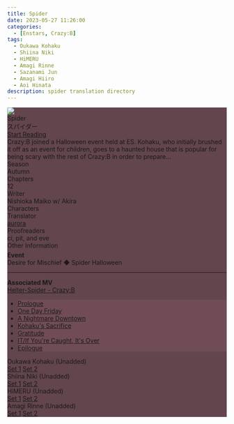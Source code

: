 ```yaml
---
title: Spider
date: 2023-05-27 11:26:00
categories:
  - [Enstars, Crazy:B]
tags:
  - Oukawa Kohaku
  - Shiina Niki
  - HiMERU
  - Amagi Rinne
  - Sazanami Jun
  - Amagi Hiiro
  - Aoi Hinata
description: spider translation directory
---
```


<style>
    .chapter-area li {
      background-color: #704d56;
      border-radius: 3px;
      transition: background-color 0.2s;
    }
    .chapters li #none {
      background: none;
      color: var(--link);
    }
    .chapter-area li:hover {
      background-color: #7d3e53;
    }
    .mt-label {
      margin: 5px;
    }
    .article-entry a {
      margin: 2px;
    }
    [character] {
      --dark-mode: hsl(var(--hue), 30%, 30%);
      display: flex;
    }
    [character]::before {
      position: absolute;
      margin-left: 75px;
    }
    [character] p {
      max-width: calc(100% - 75px);
      margin-left: 75px;
      color: inherit;
    }
    :root[theme='dark'] [character] p {
      background: var(--dark-mode);
    }
    :root[theme='dark'] [character] p .thought {
      color: #9f9fff;
    }
    :root[theme='light'] [character] p {
      background: var(--light-mode);
    }
    [character] p:first-child {
      margin-top: 20px;
      border-top-left-radius: 0px;
    }
    [character] p:first-child::before {
      position: absolute;
      left: 0;
    }
    [character]::after {
      display: none;
      left: 65px;
      top: 37px;
    }
    .msr-narration {
      display: flex;
      align-items: center;
      margin: 20px 0px;
      gap: 5px;
    }
    .msr-narration::before {
      content: "";
      display: inline-block;
      background: var(--article-text);
      height: 1px;
      width: 15%;
    }
    .msr-narration p {
      margin: 0;
    }
    @media (max-width: 650px) {
    [character] p {
        margin:0 0 .4em 65px;
        padding: .72em;
        margin-left: 55px !important;
    }
    [character]::before,[character][hidden]::before,[character][unknown]::before {
        margin-left: 70px;
        margin-left: 55px !important;
    }
}    
  </style>

<div class="preview-wrapper reverse" style="--storyColor: #hex;--storyColor-rgb: r,g,b;--storyColor-h: hue;--storyColor-s: saturation%;--storyColor-l: lightness%;">
  <div class="grid-wrapper">
      <div class="preview-background" style="background-image: url('https://media.discordapp.net/attachments/1110345002015535124/1112042501407252672/IMG_4989.png?width=1698&height=784')"></div>
      <div class="preview-box" style="background: calc(var(--card-background) + 2%)">
          <div class="title-area">
              <div class="title-area__title">Spider</div>
              <div class="title-area__subtitle">スパイダー</div>
              <div class="title-area__start"><a href="/2023/05/27/spider-direc#1">Start Reading</a></div>
          </div>
          <div class="info-area">
              <div class="synopsis" style="width: 90%;">
              Crazy:B joined a Halloween event held at ES. Kohaku, who initially brushed it off as an event for children, goes to a haunted house that is popular for being scary with the rest of Crazy:B in order to prepare…
                <!-- SYNOPSIS GOES HERE -->
              </div>
              <div class="info">
                  <div class="info-item season">
                      <div class="label">
                          Season
                      </div>
                      <div class="value">
                      Autumn
                        <!-- STORY SEASON -->
                      </div>
                  </div>
                  <div class="info-item chapters">
                      <div class="label">
                          Chapters
                      </div>
                      <div class="value">
                      12
                          <!-- NUMBER OF CHAPTERS -->
                      </div>
                  </div>
                  <div class="info-item writer">
                      <div class="label">
                          Writer
                      </div>
                      <div class="value">
                      Nishioka Maiko
                        <!-- STORY WRITER NAME -->
                      </div>
                  </div>
                  <div class="info-item characters">
                      <div class="label">
                          Characters
                      </div>
                      <div class="value">
                      <a href="/tags/Oukawa-Kohaku/" character="Kohaku" title="Kohaku"></a>
                      <a href="/tags/Shiina-Niki/" character="Niki" title="Niki"></a>
                      <a href="/tags/Amagi-Rinne/" character="Rinne" title="Rinne"></a>
                      <a href="/tags/HiMERU/" character="HiMERU" title="HiMERU"></a>
                      <a href="/tags/Amagi-Hiiro/" character="Hiiro" title="Hiiro"></a>
                      <a href="/tags/Aoi-Hinata/" character="Hinata" title="Hinata"></a>
                      <a href="/tags/Sazanami-Jun/" character="Jun" title="Jun"></a>
                        <!-- 
                          <a href="/tags/[CHARACTER_LAST_NAME]-[CHARACTER_FIRST_NAME]/" character="[CHARACTER_FIRST_AME]" title="[CHARACTER_FIRST_NAME]"></a>
                         -->
                         <!-- COPY AND PASTE THE ABOVE FOR EACH CHARACTER THAT APPEARS IN THE STORY -->
                      </div>
                  </div>
                  <div class="info-item tl">
                      <div class="label">
                          Translator
                      </div>
                      <div class="value">
                          <a href="https://twitter.com/azurecrystalz">aurora</a>
                      </div>
                  </div>
                  <div class="info-item pr">
                      <div class="label">
                          Proofreaders
                      </div>
                      <div class="value">
                      <!-- 
                          PROOFREADER LIST (IF ANY) -->
                      </div>
                  </div>
              </div>
          </div>
      </div>
  </div>
</div>

<!-- more -->

<style>
  .preview-wrapper {
    /* in case jquery doesn't work */
    display: none;
  }

  .extra {
    grid-column-start: 1;
    grid-column-end: span end;
  }

  .extra hr {
    border: none;
    border-top: 1px solid var(--article-text);
  }

  .value .label {
    font-weight: bold;
  }

  @media (max-width: 567px) {

    /* for NexT Mashiro: makes padding smaller on mobile */
    .post-block {
      padding: 5px 10px 8px !important;
    }
  }
</style>

<div class="story-wrapper mobile-reverse" style="--storyColor: #ec8dab;--storyColor-rgb: 236,141,171;--storyColor-h: 341.1;--storyColor-s: 71.4%;--storyColor-l: 73.9%;">
  <div class="grid-wrapper">
      <div class="story-background"
      style="background-image: url('https://media.discordapp.net/attachments/1110345002015535124/1112042501407252672/IMG_4989.png?width=1698&height=784')">
    </div>
    <div class="story-box" style="background: #62454D">
      <div class="story-cover">
        <div><img src="https://media.discordapp.net/attachments/1110345002015535124/1112041773313822750/IMG_4988.png?width=828&height=1036">
        </div>
      </div>
      <div class="title-area">
        <div class="title-area__title">Spider</div>
        <div class="title-area__subtitle">スパイダー</div>
        <div class="title-area__start">
          <a href="#1">Start Reading</a>
        </div>
      </div>
      <div class="info-area">
        <div class="synopsis">
          Crazy:B joined a Halloween event held at ES. Kohaku, who initially brushed it off as an event for children, goes to a haunted house that is popular for being scary with the rest of Crazy:B in order to prepare…
          <!-- SYNOPSIS HERE -->
        </div>
        <div class="info">
          <div class="info-item season">
            <div class="label">
              Season
            </div>
            <div class="value">
              Autumn
              <!-- SEASON -->
            </div>
          </div>
          <div class="info-item chapters">
            <div class="label">
              Chapters
            </div>
            <div class="value">
            12
              <!-- CHAPTERS -->
            </div>
          </div>
          <div class="info-item writer">
            <div class="label">
              Writer
            </div>
            <div class="value">
            Nishioka Maiko w/ Akira
              <!-- WRITERS-->
            </div>
          </div>
          <div class="info-item characters">
            <div class="label">
                  Characters
            </div>
            <div class="value">
              <a href="/tags/Oukawa-Kohaku/" character="Kohaku" title="Kohaku"></a>
              <a href="/tags/Shiina-Niki/" character="Niki" title="Niki"></a>
              <a href="/tags/Amagi-Rinne/" character="Rinne" title="Rinne"></a>
              <a href="/tags/HiMERU/" character="HiMERU" title="HiMERU"></a>
              <a href="/tags/Amagi-Hiiro/" character="Hiiro" title="Hiiro"></a>
              <a href="/tags/Aoi-Hinata/" character="Hinata" title="Hinata"></a>
              <a href="/tags/Sazanami-Jun/" character="Jun" title="Jun"></a>
                <!-- 
                  <a href="/tags/[CHARACTER_LAST_NAME]-[CHARACTER_FIRST_NAME]/" character="[CHARACTER_FIRST_AME]" title="[CHARACTER_FIRST_NAME]"></a> -->
                  <!-- COPY AND PASTE THE ABOVE FOR EACH CHARACTER THAT APPEARS IN THE STORY -->
            </div>
          </div>
          <div class="info-item tl">
              <div class="label">
                  Translator
              </div>
              <div class="value">
                  <a href="https://twitter.com/azurecrystalz">aurora</a>
              </div>
          </div>
          <div class="info-item pr">
            <div class="label">
                Proofreaders
            </div>
            <div class="value">
              ci, pit, and eve
                <!-- PROOFREADER LIST (IF ANY) -->
            </div>
          </div>
        </div>
        <div class="info-item extra">
          <div class="label" style="margin-bottom: 5px;">Other Information</div>
          <div class="value">
            <div class="label">
              Event
            </div>
            <div class="value">
              Desire for Mischief ◆ Spider Halloween
            </div>
            <hr />
            <div class="label">
              Associated MV
            </div>
            <div class="value">
              <a href link="https://www.youtube.com/watch?v=9MBtz70jQdc&ab_channel=%E3%81%82%E3%82%93%E3%82%B9%E3%82%BF%E3%83%81%E3%83%A3%E3%83%B3%E3%83%8D%E3%83%AB">Helter-Spider - Crazy:B</a>
            </div>
          </div>
        </div>
      </div>
      <div class="chapter-area">
        <div class="chapters">
          <ul>
            <li>
              <a href="/2023/05/27/spider-prologue/" id="none">Prologue</a>
            </li>
            <li>
              <a href="/2023/06/01/one-day-friday/" id="none">One Day Friday</a>
            </li>
            <li>
              <a href="/2023/06/01/a-nightmare-downtown/" id="none">A Nightmare Downtown</a>
            </li>
            <li>
              <a href="/2023/06/01/kohakus-sacrifice/" id="none">Kohaku's Sacrifice</a>
            </li>
            <li>
              <a href="/2023/06/01/gratitude/" id="none">Gratitude</a>
            </li>
            <li>
              <a href="/2023/06/01/if-youre-caught/" id="none">IT/If You're Caught, It's Over</a>
            </li>
            <li>
              <a href="/2023/06/01/spider-epilogue/" id="none">Epilogue</a>
            </li>
          </ul>
        </div>
        <!--- og drop down minitalk here --->
        <div class="mini-talks">
          <div class="mini-talk">
            <div class="mt-header">Oukawa Kohaku (Unadded)</div>
            <div class="mt-content">
              <div class="item">
                <a href="#">Set 1</a>
                <a href="#">Set 2</a>
              </div>
            </div>
            <div class="mt-header">Shiina Niki (Unadded)</div>
            <div class="mt-content">
              <div class="item">
                <a href="#">Set 1</a>
                <a href="#">Set 2</a>
              </div>
            </div>
            <div class="mt-header">HiMERU (Unadded)</div>
            <div class="mt-content">
              <div class="item">
                <a href="#">Set 1</a>
                <a href="#">Set 2</a>
              </div>
            </div>
            <div class="mt-header">Amagi Rinne (Unadded)</div>
            <div class="mt-content">
              <div class="item">
                <a href="#">Set 1</a>
                <a href="#">Set 2</a>
              </div>
            </div>
          </div>
        </div>
<!---og minitalk edns here --->
      </div>
    </div>

<!-- more -->

<div style="margin-top: 3%">
  <!-- CONTENT GOES HERE -->

  <!-- 
  SPEECH BUBBLE FORMAT: 
  {% bubble [CHARACTER_FIRST_NAME] [ATTRIBUTE(optional)]}
    DIALOGUE TEXT HERE

    ADD A LINE SPACE FOR A NEW LINE

    <th>EMBED THOUGHT DIALOGUE WITH THESE TAGS</th>
  {% endbubble %}
  -->

  </div>
